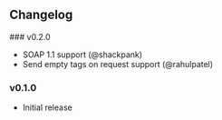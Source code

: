 ## Changelog

### v0.2.0
- SOAP 1.1 support (@shackpank)
- Send empty tags on request support (@rahulpatel)

### v0.1.0
- Initial release
